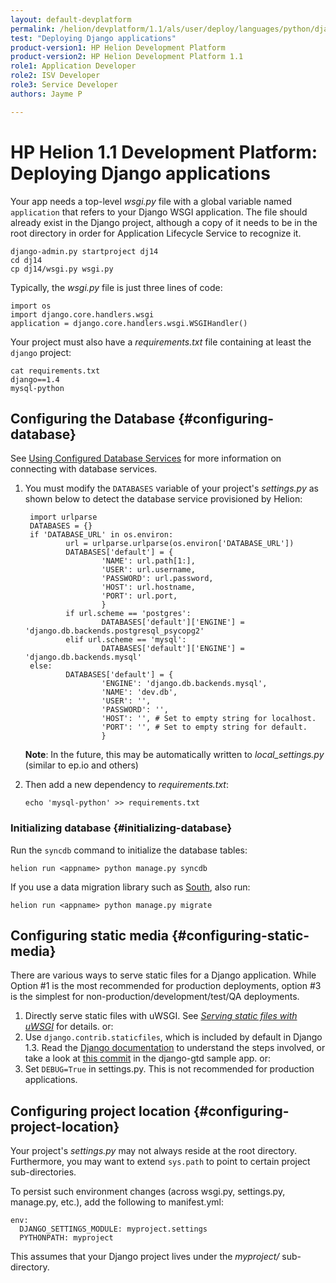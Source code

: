 ```yaml
---
layout: default-devplatform
permalink: /helion/devplatform/1.1/als/user/deploy/languages/python/django/
test: "Deploying Django applications"
product-version1: HP Helion Development Platform
product-version2: HP Helion Development Platform 1.1
role1: Application Developer 
role2: ISV Developer
role3: Service Developer
authors: Jayme P

---
```

<!--PUBLISHED-->
# HP Helion 1.1 Development Platform: Deploying Django applications


Your app needs a top-level *wsgi.py* file with a global variable named
`application` that refers to your Django WSGI
application. The file should already exist in the Django project,
although a copy of it needs to be in the root directory in order for
Application Lifecycle Service to recognize it.

    django-admin.py startproject dj14
    cd dj14
    cp dj14/wsgi.py wsgi.py

Typically, the *wsgi.py* file is just three lines of code:

    import os
    import django.core.handlers.wsgi
    application = django.core.handlers.wsgi.WSGIHandler()

Your project must also have a *requirements.txt* file containing at
least the `django` project:

    cat requirements.txt
    django==1.4
    mysql-python

## Configuring the Database {#configuring-database}

See [Using Configured Database Services](/helion/devplatform/1.1/als/user/services/data-services/#database-accessing) for more information on connecting with database services.

1. You must modify the `DATABASES` variable of your project's *settings.py* as shown below to detect the database service provisioned by Helion:

        import urlparse
        DATABASES = {}
        if 'DATABASE_URL' in os.environ:
                url = urlparse.urlparse(os.environ['DATABASE_URL'])
                DATABASES['default'] = {
                        'NAME': url.path[1:],
                        'USER': url.username,
                        'PASSWORD': url.password,
                        'HOST': url.hostname,
                        'PORT': url.port,
                        }
                if url.scheme == 'postgres':
                        DATABASES['default']['ENGINE'] = 'django.db.backends.postgresql_psycopg2'
                elif url.scheme == 'mysql':
                        DATABASES['default']['ENGINE'] = 'django.db.backends.mysql'
        else:
                DATABASES['default'] = {
                        'ENGINE': 'django.db.backends.mysql',
                        'NAME': 'dev.db',
                        'USER': '',
                        'PASSWORD': '',
                        'HOST': '', # Set to empty string for localhost.
                        'PORT': '', # Set to empty string for default.
                        }



    **Note**: In the future, this may be automatically written to *local\_settings.py* (similar to ep.io and others)

2.  Then add a new dependency to *requirements.txt*:

        echo 'mysql-python' >> requirements.txt

### Initializing database {#initializing-database}

Run the `syncdb` command to initialize the database
tables:

    helion run <appname> python manage.py syncdb

If you use a data migration library such as
[South](http://south.aeracode.org/), also run:

    helion run <appname> python manage.py migrate

## Configuring static media {#configuring-static-media}

There are various ways to serve static files for a Django application. While Option \#1 is the most recommended for production deployments, option \#3 is the simplest for non-production/development/test/QA deployments.

1.  Directly serve static files with uWSGI. See [*Serving static files with uWSGI*](index.html#uwsgi-python-static-files) for details. or:
2.  Use `django.contrib.staticfiles`, which is
    included by default in Django 1.3. Read the [Django
    documentation](https://docs.djangoproject.com/en/1.3/howto/static-files/#using-django-contrib-staticfiles)
    to understand the steps involved, or take a look at [this
    commit](https://github.com/ActiveState/stackato-samples/commit/59ec0791)
    in the django-gtd sample app. or:
3.  Set `DEBUG=True` in settings.py. This is not
    recommended for production applications.

## Configuring project location {#configuring-project-location}

Your project's *settings.py* may not always reside at the root directory. Furthermore, you may want to extend `sys.path` to point to certain project sub-directories.

To persist such environment changes (across wsgi.py, settings.py, manage.py, etc.), add the following to manifest.yml:

    env:
      DJANGO_SETTINGS_MODULE: myproject.settings
      PYTHONPATH: myproject

This assumes that your Django project lives under the *myproject/* sub-directory.